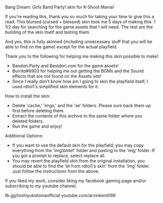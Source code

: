 Bang Dream: Girls Band Party! skin for K-Shoot Mania!

If you're reading this, thank you so much for taking your time to give this a read.
This blursed (cursed + blessed) skin took me 5 days of making this.
1 1/2 day for searching for the game assets that I will need.
The rest are the building of the skin itself and testing them.

And yes, this is fully skinned (including unnecessary stuff that you will be able to find on the game) except for the actual playfield.

Thank you to the following for helping me making this skin possible to make! 

- Bandori.Party and Bestdori.com for the game assets!
- Burrito#6903 for helping me out getting the BGMs and the Sound effects that are not found on the Assets site!
- Since I really don't know how am I going to skin the playfield itself, I used rdtoi1's simplified skin elements for it.

How to install the skin:
- Delete 'cache,' 'imgs,' and the 'se' folders. Please sure back them up first before deleting them.
- Extract the contents of this archive to the same folder where you deleted folders.
- Run the game and enjoy!

Additional Options:
- If you want to use the default skin for the playfield, you may copy everything from the 'img\btdef' folder and pasting to the 'img' folder. IF you got a prompt to replace, select replace all.
- You may revert the playfield skin from the original installation, you should be able to find the 'bt from rdtoi1's skin' from the 'img' folder. Just follow the instructions from the above.

If you liked my work, consider liking my facebook gaming page and/or subscribing to my youtube channel.

fb.gg/toshiyukidomaofficial
youtube.com/arvinkent098
